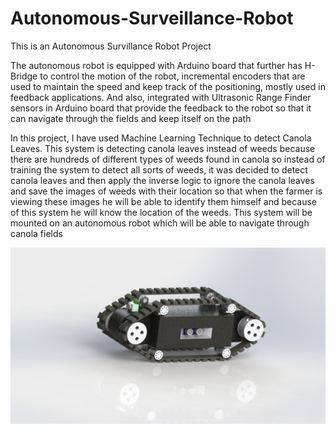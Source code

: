 # Autonomous-Surveillance-Robot
This is an Autonomous Survillance Robot Project

The autonomous robot is equipped with Arduino board that further has H-Bridge
to control the motion of the robot, incremental encoders that are used to maintain the speed
and keep track of the positioning, mostly used in feedback applications. And also, integrated
with Ultrasonic Range Finder sensors in Arduino board that provide the feedback to the robot
so that it can navigate through the fields and keep itself on the path

In this project, I have used Machine Learning Technique to detect Canola Leaves. This system is
detecting canola leaves instead of weeds because there are hundreds of different types of
weeds found in canola so instead of training the system to detect all sorts of weeds, it was
decided to detect canola leaves and then apply the inverse logic to ignore the canola leaves and
save the images of weeds with their location so that when the farmer is viewing these images
he will be able to identify them himself and because of this system he will know the location of
the weeds. This system will be mounted on an autonomous robot which will be able to navigate
through canola fields

![alt text](https://github.com/GoldenFalcon1/Autonomous-Surveillance-Robot/blob/master/1.JPG)
